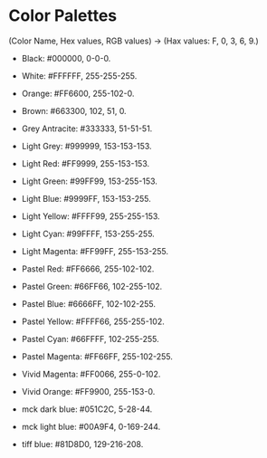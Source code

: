# Color Palettes
(Color Name, Hex values, RGB values) -> (Hax values: F, 0, 3, 6, 9.)
* Black: #000000, 0-0-0.
* White: #FFFFFF, 255-255-255.
* Orange: #FF6600, 255-102-0.
* Brown: #663300, 102, 51, 0.
* Grey Antracite: #333333, 51-51-51.
* Light Grey: #999999, 153-153-153.
* Light Red: #FF9999, 255-153-153.
* Light Green: #99FF99, 153-255-153.
* Light Blue: #9999FF, 153-153-255.
* Light Yellow: #FFFF99, 255-255-153.
* Light Cyan: #99FFFF, 153-255-255.
* Light Magenta: #FF99FF, 255-153-255.
* Pastel Red: #FF6666, 255-102-102.
* Pastel Green: #66FF66, 102-255-102.
* Pastel Blue: #6666FF, 102-102-255.
* Pastel Yellow: #FFFF66, 255-255-102.
* Pastel Cyan: #66FFFF, 102-255-255.
* Pastel Magenta: #FF66FF, 255-102-255.
* Vivid Magenta: #FF0066, 255-0-102.
* Vivid Orange: #FF9900, 255-153-0.

* mck dark blue: #051C2C, 5-28-44.
* mck light blue: #00A9F4, 0-169-244.
* tiff blue: #81D8D0, 129-216-208.



